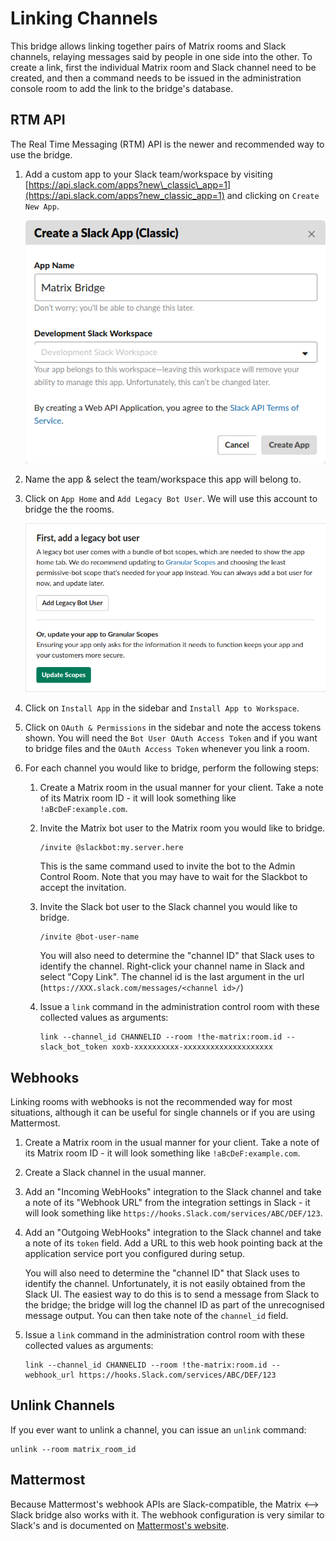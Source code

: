 # Linking Channels

This bridge allows linking together pairs of Matrix rooms and Slack channels,
relaying messages said by people in one side into the other. To create a link,
first the individual Matrix room and Slack channel need to be created, and then
a command needs to be issued in the administration console room to add the link
to the bridge's database.

## RTM API

The Real Time Messaging (RTM) API is the newer and recommended way to use the bridge.

1. Add a custom app to your Slack team/workspace by visiting
   [https://api.slack.com/apps?new\_classic\_app=1](https://api.slack.com/apps?new_classic_app=1)
   and clicking on `Create New App`.

   ![Screenshot](link-create-legacy-app.png)

1. Name the app & select the team/workspace this app will belong to.

1. Click on `App Home` and `Add Legacy Bot User`. We will use this account to bridge the
   the rooms.

   ![Screenshot](link-add-legacy-bot-user.png)

1. Click on `Install App` in the sidebar and `Install App to Workspace`.

1. Click on `OAuth & Permissions` in the sidebar and note the access tokens shown.
   You will need the `Bot User OAuth Access Token` and if you want to bridge files and the
   `OAuth Access Token` whenever you link a room.

1. For each channel you would like to bridge, perform the following steps:

   1. Create a Matrix room in the usual manner for your client. Take a note of its
      Matrix room ID - it will look something like `!aBcDeF:example.com`.

   1. Invite the Matrix bot user to the Matrix room you would like to bridge.

       ```
       /invite @slackbot:my.server.here
       ```

       This is the same command used to invite the bot to the Admin Control Room. Note
       that you may have to wait for the Slackbot to accept the invitation.

   1. Invite the Slack bot user to the Slack channel you would like to bridge.

       ```
       /invite @bot-user-name
       ```

       You will also need to determine the "channel ID" that Slack uses to identify
       the channel. Right-click your channel name in Slack and select "Copy Link".
       The channel id is the last argument in the url
       (`https://XXX.slack.com/messages/<channel id>/`)

   1. Issue a ``link`` command in the administration control room with these
      collected values as arguments:

      ```
      link --channel_id CHANNELID --room !the-matrix:room.id --slack_bot_token xoxb-xxxxxxxxxx-xxxxxxxxxxxxxxxxxxxx
      ```

## Webhooks

Linking rooms with webhooks is not the recommended way for most situations,
although it can be useful for single channels or if you are using Mattermost.

1. Create a Matrix room in the usual manner for your client. Take a note of its
   Matrix room ID - it will look something like `!aBcDeF:example.com`.

1. Create a Slack channel in the usual manner.

1. Add an "Incoming WebHooks" integration to the Slack channel and take a note
   of its "Webhook URL" from the integration settings in Slack - it will look
   something like `https://hooks.Slack.com/services/ABC/DEF/123`.

1. Add an "Outgoing WebHooks" integration to the Slack channel and take a note
   of its `token` field. Add a URL to this web hook pointing back at the
   application service port you configured during setup.

   You will also need to determine the "channel ID" that Slack uses to identify
   the channel. Unfortunately, it is not easily obtained from the Slack UI. The
   easiest way to do this is to send a message from Slack to the bridge; the
   bridge will log the channel ID as part of the unrecognised message output.
   You can then take note of the `channel_id` field.

1. Issue a ``link`` command in the administration control room with these
   collected values as arguments:

    ```
    link --channel_id CHANNELID --room !the-matrix:room.id --webhook_url https://hooks.Slack.com/services/ABC/DEF/123
    ```

## Unlink Channels

If you ever want to unlink a channel, you can issue an ``unlink`` command:

```
unlink --room matrix_room_id
```

## Mattermost

Because Mattermost's webhook APIs are Slack-compatible, the Matrix &lt;--> Slack bridge
also works with it. The webhook configuration is very similar to Slack's and is
documented on [Mattermost's website](https://www.mattermost.org/webhooks/).
